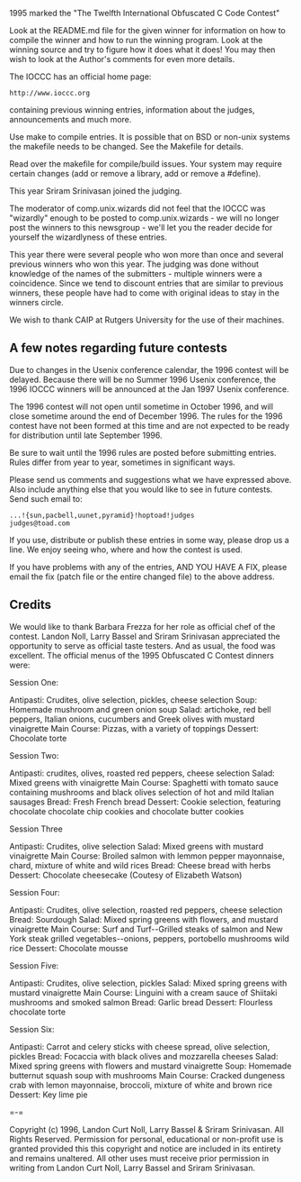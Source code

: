 1995 marked the "The Twelfth International Obfuscated C Code Contest"


Look at the README.md file for the given winner for information
on how to compile the winner and how to run the winning program.
Look at the winning source and try to figure how it does what it does!
You may then wish to look at the Author's comments for even more details.

The IOCCC has an official home page:

	http://www.ioccc.org

containing previous winning entries, information about the judges,
announcements and much more.

Use make to compile entries.  It is possible that on BSD or non-unix
systems the makefile needs to be changed.  See the Makefile for details.

Read over the makefile for compile/build issues.  Your system may
require certain changes (add or remove a library, add or remove a
#define).

This year Sriram Srinivasan joined the judging.

The moderator of comp.unix.wizards did not feel that the IOCCC was "wizardly"
enough to be posted to comp.unix.wizards - we will no longer post the
winners to this newsgroup - we'll let you the reader decide for yourself the
wizardlyness of these entries.

This year there were several people who won more than once
and several previous winners who won this year. The judging was done
without knowledge of the names of the submitters - multiple winners were
a coincidence. Since we tend to discount entries that are similar to
previous winners, these people have had to come with original ideas to
stay in the winners circle.

We wish to thank CAIP at Rutgers University for the use of their machines.

A few notes regarding future contests
-------------------------------------

Due to changes in the Usenix conference calendar, the 1996 contest will
be delayed.  Because there will be no Summer 1996 Usenix conference,
the 1996 IOCCC winners will be announced at the Jan 1997 Usenix
conference.

The 1996 contest will not open until sometime in October 1996, and will
close sometime around the end of December 1996.  The rules for the 1996
contest have not been formed at this time and are not expected to be
ready for distribution until late September 1996.

Be sure to wait until the 1996 rules are posted before submitting entries.
Rules differ from year to year, sometimes in significant ways.

Please send us comments and suggestions what we have expressed above.
Also include anything else that you would like to see in future contests.
Send such email to:

	...!{sun,pacbell,uunet,pyramid}!hoptoad!judges
	judges@toad.com

If you use, distribute or publish these entries in some way, please drop
us a line.  We enjoy seeing who, where and how the contest is used.

If you have problems with any of the entries, AND YOU HAVE A FIX, please
email the fix (patch file or the entire changed file) to the above address.


Credits
-------

We would like to thank Barbara Frezza for her role as official chef of
the contest.  Landon Noll, Larry Bassel and Sriram Srinivasan
appreciated the opportunity to serve as official taste testers.  And as
usual, the food was excellent.  The official menus of the 1995
Obfuscated C Contest dinners were:

Session One:

Antipasti: Crudites, olive selection, pickles, cheese selection
Soup: Homemade mushroom and green onion soup
Salad: artichoke, red bell peppers, Italian onions, cucumbers
       and Greek olives with mustard vinaigrette
Main Course: Pizzas, with a variety of toppings
Dessert: Chocolate torte

Session Two:

Antipasti: crudites, olives, roasted red peppers, cheese selection
Salad: Mixed greens with vinaigrette
Main Course: Spaghetti with tomato sauce containing mushrooms and black olives
	     selection of hot and mild Italian sausages
Bread: Fresh French bread
Dessert: Cookie selection, featuring chocolate chocolate chip cookies and
	 chocolate butter cookies


Session Three

Antipasti: Crudites, olive selection
Salad: Mixed greens with mustard vinaigrette
Main Course: Broiled salmon with lemmon pepper mayonnaise, chard, mixture
	of white and wild rices
Bread: Cheese bread with herbs
Dessert: Chocolate cheesecake (Coutesy of Elizabeth Watson)

Session Four:

Antipasti: Crudites, olive selection, roasted red peppers, cheese selection
Bread: Sourdough
Salad: Mixed spring greens with flowers, and mustard vinaigrette
Main Course: Surf and Turf--Grilled steaks of salmon and New York steak
	grilled vegetables--onions, peppers, portobello mushrooms
	wild rice
Dessert: Chocolate mousse

Session Five:

Antipasti: Crudites, olive selection, pickles
Salad: Mixed spring greens with mustard vinaigrette
Main Course: Linguini with a cream sauce of Shiitaki mushrooms and smoked
salmon
Bread: Garlic bread
Dessert: Flourless chocolate torte

Session Six:

Antipasti: Carrot and celery sticks with cheese spread, olive selection,
pickles
Bread: Focaccia with black olives and mozzarella cheeses
Salad: Mixed spring greens with flowers and mustard vinaigrette
Soup: Homemade butternut squash soup with mushrooms
Main Course: Cracked dungeness crab with lemon mayonnaise, broccoli,
	mixture of white and brown rice
Dessert: Key lime pie

=-=

Copyright (c) 1996, Landon Curt Noll, Larry Bassel & Sriram Srinivasan.
All Rights Reserved.  Permission for personal, educational or non-profit use is
granted provided this this copyright and notice are included in its entirety
and remains unaltered.  All other uses must receive prior permission in writing
from Landon Curt Noll, Larry Bassel and Sriram Srinivasan.
